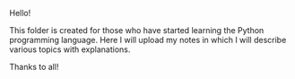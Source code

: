 Hello!

This folder is created for those who have started learning the Python programming language.
Here I will upload my notes in which I will describe various topics with explanations.

Thanks to all!
